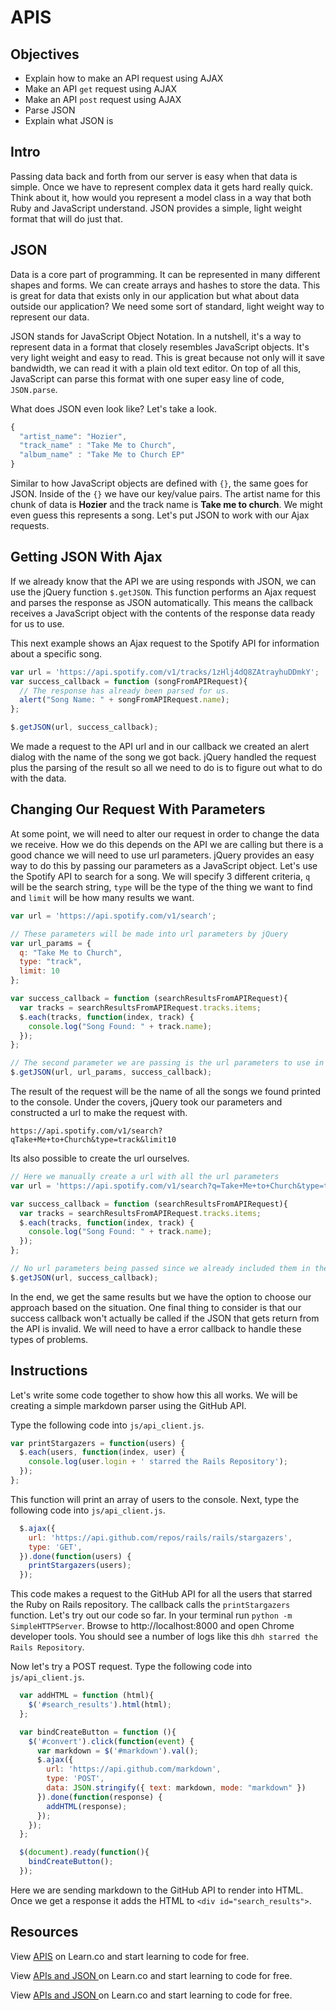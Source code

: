# APIS

## Objectives
+ Explain how to make an API request using AJAX
+ Make an API `get` request using AJAX
+ Make an API `post` request using AJAX
+ Parse JSON
+ Explain what JSON is

## Intro

Passing data back and forth from our server is easy when that data is
simple. Once we have to represent complex data it gets hard really quick.
Think about it, how would you represent a model class in a
way that both Ruby and JavaScript understand. JSON provides a simple,
light weight format that will do just that.

## JSON

Data is a core part of programming. It can be represented in many different shapes and forms. We can create arrays and hashes to store the data. This is great for data that exists only in our application but what about data outside our application? We need some sort of standard, light weight way to represent our data.

JSON stands for JavaScript Object Notation. In a nutshell, it's a way to represent data in a format that closely resembles JavaScript objects. It's very light weight and easy to read. This is great because not only will it save bandwidth, we can read it with a plain old text editor. On top of all this, JavaScript can parse this format with one super easy line of code, `JSON.parse`.

What does JSON even look like? Let's take a look.

```javascript
{
  "artist_name": "Hozier",
  "track_name" : "Take Me to Church",
  "album_name" : "Take Me to Church EP"
}
```
Similar to how JavaScript objects are defined with `{}`, the same goes for JSON. Inside of the `{}` we have our key/value pairs. The artist name for this chunk of data is **Hozier** and the track name is **Take me to church**. We might even guess this represents a song. Let's put JSON to work with our Ajax requests.

## Getting JSON With Ajax
If we already know that the API we are using responds with JSON, we can use the jQuery function `$.getJSON`. This function performs an Ajax request and parses the response as JSON automatically. This means the callback receives a JavaScript object with the contents of the response data ready for us to use.

This next example shows an Ajax request to the Spotify API for information about a specific song.

```javascript
var url = 'https://api.spotify.com/v1/tracks/1zHlj4dQ8ZAtrayhuDDmkY';
var success_callback = function (songFromAPIRequest){
  // The response has already been parsed for us.
  alert("Song Name: " + songFromAPIRequest.name);
};

$.getJSON(url, success_callback);
```
We made a request to the API url and in our callback we created an alert dialog with the name of the song we got back. jQuery handled the request plus the parsing of the result so all we need to do is to figure out what to do with the data.

## Changing Our Request With Parameters
At some point, we will need to alter our request in order to change the data we receive. How we do this depends on the API we are calling but there is a good chance we will need to use url parameters. jQuery provides an easy way to do this by passing our parameters as a JavaScript object. Let's use the Spotify API to search for a song. We will specify 3 different criteria, `q` will be the search string, `type` will be the type of the thing we want to find and `limit` will be how many results we want.

```javascript
var url = 'https://api.spotify.com/v1/search';

// These parameters will be made into url parameters by jQuery
var url_params = {
  q: "Take Me to Church",
  type: "track",
  limit: 10
};

var success_callback = function (searchResultsFromAPIRequest){
  var tracks = searchResultsFromAPIRequest.tracks.items;
  $.each(tracks, function(index, track) {
    console.log("Song Found: " + track.name);
  });
};

// The second parameter we are passing is the url parameters to use in the request
$.getJSON(url, url_params, success_callback);
```
The result of the request will be the name of all the songs we found printed to the console. Under the covers, jQuery took our parameters and constructed a url to make the request with.

```
https://api.spotify.com/v1/search?qTake+Me+to+Church&type=track&limit10
```

Its also possible to create the url ourselves.

```javascript
// Here we manually create a url with all the url parameters
var url = 'https://api.spotify.com/v1/search?q=Take+Me+to+Church&type=track&limit=10';

var success_callback = function (searchResultsFromAPIRequest){
  var tracks = searchResultsFromAPIRequest.tracks.items;
  $.each(tracks, function(index, track) {
    console.log("Song Found: " + track.name);
  });
};

// No url parameters being passed since we already included them in the url
$.getJSON(url, success_callback);
```
In the end, we get the same results but we have the option to choose our approach based on the situation. One final thing to consider is that our success callback won't actually be called if the JSON that gets return from the API is invalid. We will need to have a error callback to handle these types of problems.

## Instructions
Let's write some code together to show how this all works. We will be
creating a simple markdown parser using the GitHub API.

Type the following code into `js/api_client.js`.
```javascript
var printStargazers = function(users) {
  $.each(users, function(index, user) {
    console.log(user.login + ' starred the Rails Repository');
  });
};
```

This function will print an array of users to the console. Next, type the following code into `js/api_client.js`.

```javascript
  $.ajax({
    url: 'https://api.github.com/repos/rails/rails/stargazers',
    type: 'GET',
  }).done(function(users) {
    printStargazers(users);
  });
```
This code makes a request to the GitHub API for all the users that starred the Ruby on Rails repository. The callback calls the `printStargazers` function. Let's try out our code so far. In your terminal run `python -m SimpleHTTPServer`. Browse to http://localhost:8000 and open Chrome developer tools. You should see a number of logs like this `dhh starred the Rails Repository`.

Now let's try a POST request. Type the following code into `js/api_client.js`.

```javascript
  var addHTML = function (html){
    $('#search_results').html(html);
  };

  var bindCreateButton = function (){
    $('#convert').click(function(event) {
      var markdown = $('#markdown').val();
      $.ajax({
        url: 'https://api.github.com/markdown',
        type: 'POST',
        data: JSON.stringify({ text: markdown, mode: "markdown" })
      }).done(function(response) {
        addHTML(response);
      });
    });
  };

  $(document).ready(function(){
    bindCreateButton();
  });
```
Here we are sending markdown to the GitHub API to render into HTML. Once we get a response it adds the HTML to `<div id="search_results">`.

## Resources

<p data-visibility='hidden'>View <a href='https://learn.co/lessons/js-apis-readme' title='APIS'>APIS</a> on Learn.co and start learning to code for free.</p>

<p data-visibility='hidden'>View <a href='https://learn.co/lessons/js-apis-readme'>APIs and JSON </a> on Learn.co and start learning to code for free.</p>

<p class='util--hide'>View <a href='https://learn.co/lessons/js-apis-readme'>APIs and JSON </a> on Learn.co and start learning to code for free.</p>

